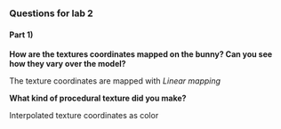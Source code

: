 ### Questions for lab 2

#### Part 1)

**How are the textures coordinates mapped on the bunny? Can you see how they vary over the model?**

<!--*For every vertex in the model, project it onto the surface. This point can then be transformed to a coordinate system from which we extract the texture coordinates (s,t).*
 *Each vertex has a texture coordinate; interpolate between, look up texture with interpolated coordinates.*-->

 The texture coordinates are mapped with *Linear mapping*
 

**What kind of procedural texture did you make?**

 Interpolated texture coordinates as color





